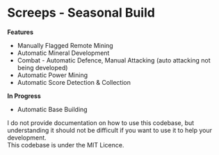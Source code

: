 # Screeps - Seasonal Build

**Features**
- Manually Flagged Remote Mining
- Automatic Mineral Development
- Combat - Automatic Defence, Manual Attacking (auto attacking not being developed)
- Automatic Power Mining
- Automatic Score Detection & Collection

**In Progress**
- Automatic Base Building

I do not provide documentation on how to use this codebase, but understanding it should not be difficult if you want to use it to help your development.<br/>
This codebase is under the MIT Licence.
